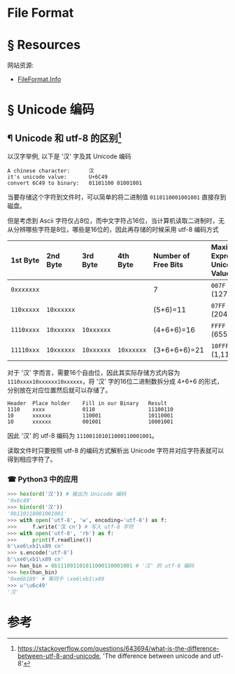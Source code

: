 # File Format

# &sect; Resources

网站资源:

- [FileFormat.Info](http://www.fileformat.info/index.htm)

# &sect; Unicode 编码

## &para; Unicode 和 utf-8 的区别[^1]

以汉字举例, 以下是 '汉' 字及其 Unicode 编码
```
A chinese character:      汉
it's unicode value:       U+6C49
convert 6C49 to binary:   01101100 01001001
```

当要存储这个字符到文件时，可以简单的将二进制值 `0110110001001001` 直接存到磁盘。

但是考虑到 Ascii 字符仅占8位，而中文字符占16位，当计算机读取二进制时，无从分辨哪些字符是8位，哪些是16位的，因此再存储的时候采用 utf-8 编码方式

| 1st Byte   | 2nd Byte   | 3rd Byte   | 4th Byte   | Number of Free Bits | Maximum Expressible Unicode Value |
| :--------- | :--------- | :--------- | :--------- | :------------------ | :-------------------------------- |
| `0xxxxxxx` |            |            |            | 7                   | `007F` hex (127)                  |
| `110xxxxx` | `10xxxxxx` |            |            | (5+6)=11            | `07FF` hex (2047)                 |
| `1110xxxx` | `10xxxxxx` | `10xxxxxx` |            | (4+6+6)=16          | `FFFF` hex (65535)                |
| `11110xxx` | `10xxxxxx` | `10xxxxxx` | `10xxxxxx` | (3+6+6+6)=21        | `10FFFF` hex (1,114,111)          |

对于 '汉' 字而言，需要16个自由位，因此其实际存储方式内容为 `1110xxxx10xxxxxx10xxxxxx`，将 '汉' 字的16位二进制数拆分成 4+6+6 的形式，分别放在对应位置然后就可以存储了。

```
Header  Place holder    Fill in our Binary   Result         
1110    xxxx            0110                 11100110
10      xxxxxx          110001               10110001
10      xxxxxx          001001               10001001
```
因此 '汉' 的 utf-8 编码为 `111001101011000110001001`。

读取文件时只要按照 utf-8 的编码方式解析出 Unicode 字符并对应字符表就可以得到相应字符了。

### &phone; Python3 中的应用

```python
>>> hex(ord('汉')) # 输出为 Unicode 编码
'0x6c49'
>>> bin(ord('汉'))
'0b110110001001001'
>>> with open('utf-8', 'w', encoding='utf-8') as f:
>>>     f.write('汉 cn') # 写入 utf-8 字符
>>> with open('utf-8', 'rb') as f:
>>>     print(f.readline())
b'\xe6\xb1\x89 cn'
>>> s.encode('utf-8')
b'\xe6\xb1\x89 cn'
>>> han_bin = 0b111001101011000110001001 # '汉' 的 utf-8 编码
>>> hex(han_bin)
'0xe6b189' # 等同于 \xe6\xb1\x89
>>> u'\u6c49'
'汉'
```

# 参考

[^1]: https://stackoverflow.com/questions/643694/what-is-the-difference-between-utf-8-and-unicode, 'The difference between unicode and utf-8'